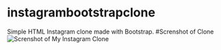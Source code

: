 # instagrambootstrapclone
Simple HTML Instagram clone made with Bootstrap.
#Screnshot of Clone
![Screnshot of My Instagram Clone](https://i.hizliresim.com/mml22uh.png "Screenshot ")
